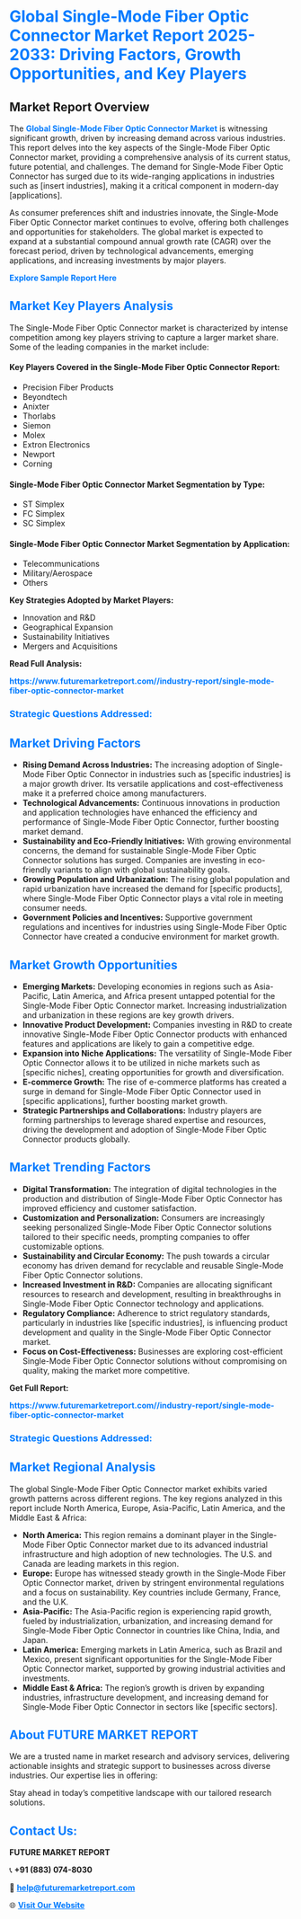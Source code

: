 <h1 style="color: #007BFF;">Global Single-Mode Fiber Optic Connector Market Report 2025-2033: Driving Factors, Growth Opportunities, and Key Players</h1>

<section id="overview">
<h2>Market Report Overview</h2>
<p>The <a href="https://www.futuremarketreport.com//industry-report/single-mode-fiber-optic-connector-market" style="color: #007BFF; text-decoration: none;"><strong>Global Single-Mode Fiber Optic Connector Market</strong></a> is witnessing significant growth, driven by increasing demand across various industries. This report delves into the key aspects of the Single-Mode Fiber Optic Connector market, providing a comprehensive analysis of its current status, future potential, and challenges. The demand for Single-Mode Fiber Optic Connector has surged due to its wide-ranging applications in industries such as [insert industries], making it a critical component in modern-day [applications].</p>
<p>As consumer preferences shift and industries innovate, the Single-Mode Fiber Optic Connector market continues to evolve, offering both challenges and opportunities for stakeholders. The global market is expected to expand at a substantial compound annual growth rate (CAGR) over the forecast period, driven by technological advancements, emerging applications, and increasing investments by major players.</p>
</section>

<section id="overview">
<p><a href="https://www.futuremarketreport.com//request-sample/reportId=82473" style="color: #007BFF; text-decoration: none;"><strong>Explore Sample Report Here</strong></a></p>
</section>

<section id="key-players">
<h2 style="color: #007BFF;">Market Key Players Analysis</h2>
<p>The Single-Mode Fiber Optic Connector market is characterized by intense competition among key players striving to capture a larger market share. Some of the leading companies in the market include:</p>
<h4>Key Players Covered in the Single-Mode Fiber Optic Connector Report:</h4>
<ul><li>Precision Fiber Products</li><li>Beyondtech</li><li>Anixter</li><li>Thorlabs</li><li>Siemon</li><li>Molex</li><li>Extron Electronics</li><li>Newport</li><li>Corning</li></ul>
<h4>Single-Mode Fiber Optic Connector Market Segmentation by Type:</h4>
<ul><li>ST Simplex</li><li>FC Simplex</li><li>SC Simplex</li></ul>

<h4>Single-Mode Fiber Optic Connector Market Segmentation by Application:</h4>
<ul><li>Telecommunications</li><li>Military/Aerospace</li><li>Others</li></ul>
<p><strong>Key Strategies Adopted by Market Players:</strong></p>
<ul>
<li>Innovation and R&D</li>
<li>Geographical Expansion</li>
<li>Sustainability Initiatives</li>
<li>Mergers and Acquisitions</li>
</ul>
</section>

<section>
<p><strong>Read Full Analysis: </strong></p><a href="https://www.futuremarketreport.com//industry-report/single-mode-fiber-optic-connector-market" style="color: #007BFF; text-decoration: none;"><strong>https://www.futuremarketreport.com//industry-report/single-mode-fiber-optic-connector-market</strong></a>
<h3 style="color: #007BFF;">Strategic Questions Addressed:</h3>
</section>

<section id="driving-factors">
<h2 style="color: #007BFF;">Market Driving Factors</h2>
<ul>
<li><strong>Rising Demand Across Industries:</strong> The increasing adoption of Single-Mode Fiber Optic Connector in industries such as [specific industries] is a major growth driver. Its versatile applications and cost-effectiveness make it a preferred choice among manufacturers.</li>
<li><strong>Technological Advancements:</strong> Continuous innovations in production and application technologies have enhanced the efficiency and performance of Single-Mode Fiber Optic Connector, further boosting market demand.</li>
<li><strong>Sustainability and Eco-Friendly Initiatives:</strong> With growing environmental concerns, the demand for sustainable Single-Mode Fiber Optic Connector solutions has surged. Companies are investing in eco-friendly variants to align with global sustainability goals.</li>
<li><strong>Growing Population and Urbanization:</strong> The rising global population and rapid urbanization have increased the demand for [specific products], where Single-Mode Fiber Optic Connector plays a vital role in meeting consumer needs.</li>
<li><strong>Government Policies and Incentives:</strong> Supportive government regulations and incentives for industries using Single-Mode Fiber Optic Connector have created a conducive environment for market growth.</li>
</ul>
</section>

<section id="growth-opportunities">
<h2 style="color: #007BFF;">Market Growth Opportunities</h2>
<ul>
<li><strong>Emerging Markets:</strong> Developing economies in regions such as Asia-Pacific, Latin America, and Africa present untapped potential for the Single-Mode Fiber Optic Connector market. Increasing industrialization and urbanization in these regions are key growth drivers.</li>
<li><strong>Innovative Product Development:</strong> Companies investing in R&D to create innovative Single-Mode Fiber Optic Connector products with enhanced features and applications are likely to gain a competitive edge.</li>
<li><strong>Expansion into Niche Applications:</strong> The versatility of Single-Mode Fiber Optic Connector allows it to be utilized in niche markets such as [specific niches], creating opportunities for growth and diversification.</li>
<li><strong>E-commerce Growth:</strong> The rise of e-commerce platforms has created a surge in demand for Single-Mode Fiber Optic Connector used in [specific applications], further boosting market growth.</li>
<li><strong>Strategic Partnerships and Collaborations:</strong> Industry players are forming partnerships to leverage shared expertise and resources, driving the development and adoption of Single-Mode Fiber Optic Connector products globally.</li>
</ul>
</section>

<section id="trending-factors">
<h2 style="color: #007BFF;">Market Trending Factors</h2>
<ul>
<li><strong>Digital Transformation:</strong> The integration of digital technologies in the production and distribution of Single-Mode Fiber Optic Connector has improved efficiency and customer satisfaction.</li>
<li><strong>Customization and Personalization:</strong> Consumers are increasingly seeking personalized Single-Mode Fiber Optic Connector solutions tailored to their specific needs, prompting companies to offer customizable options.</li>
<li><strong>Sustainability and Circular Economy:</strong> The push towards a circular economy has driven demand for recyclable and reusable Single-Mode Fiber Optic Connector solutions.</li>
<li><strong>Increased Investment in R&D:</strong> Companies are allocating significant resources to research and development, resulting in breakthroughs in Single-Mode Fiber Optic Connector technology and applications.</li>
<li><strong>Regulatory Compliance:</strong> Adherence to strict regulatory standards, particularly in industries like [specific industries], is influencing product development and quality in the Single-Mode Fiber Optic Connector market.</li>
<li><strong>Focus on Cost-Effectiveness:</strong> Businesses are exploring cost-efficient Single-Mode Fiber Optic Connector solutions without compromising on quality, making the market more competitive.</li>
</ul>
</section>

<section>
<p><strong>Get Full Report: </strong></p><a href="https://www.futuremarketreport.com//industry-report/single-mode-fiber-optic-connector-market" style="color: #007BFF; text-decoration: none;"><strong>https://www.futuremarketreport.com//industry-report/single-mode-fiber-optic-connector-market</strong></a>
<h3 style="color: #007BFF;">Strategic Questions Addressed:</h3>
</section>


<section id="regional-analysis">
<h2 style="color: #007BFF;">Market Regional Analysis</h2>
<p>The global Single-Mode Fiber Optic Connector market exhibits varied growth patterns across different regions. The key regions analyzed in this report include North America, Europe, Asia-Pacific, Latin America, and the Middle East & Africa:</p>
<ul>
<li><strong>North America:</strong> This region remains a dominant player in the Single-Mode Fiber Optic Connector market due to its advanced industrial infrastructure and high adoption of new technologies. The U.S. and Canada are leading markets in this region.</li>
<li><strong>Europe:</strong> Europe has witnessed steady growth in the Single-Mode Fiber Optic Connector market, driven by stringent environmental regulations and a focus on sustainability. Key countries include Germany, France, and the U.K.</li>
<li><strong>Asia-Pacific:</strong> The Asia-Pacific region is experiencing rapid growth, fueled by industrialization, urbanization, and increasing demand for Single-Mode Fiber Optic Connector in countries like China, India, and Japan.</li>
<li><strong>Latin America:</strong> Emerging markets in Latin America, such as Brazil and Mexico, present significant opportunities for the Single-Mode Fiber Optic Connector market, supported by growing industrial activities and investments.</li>
<li><strong>Middle East & Africa:</strong> The region’s growth is driven by expanding industries, infrastructure development, and increasing demand for Single-Mode Fiber Optic Connector in sectors like [specific sectors].</li>
</ul>
</section>

<footer>
<h2 style="color: #007BFF;">About FUTURE MARKET REPORT</h2>
<p>We are a trusted name in market research and advisory services, delivering actionable insights and strategic support to businesses across diverse industries. Our expertise lies in offering:</p>

<p>Stay ahead in today’s competitive landscape with our tailored research solutions.</p>

<h2 style="color: #007BFF;">Contact Us:</h2>
<p><strong>FUTURE MARKET REPORT</strong></p>
<p>📞 <strong>+91 (883) 074-8030</strong></p>
<p>📧 <strong><a href="mailto:help@futuremarketreport.com" style="color: #007BFF;">help@futuremarketreport.com</a></strong></p>
<p>🌐 <strong><a href="https://www.futuremarketreport.com/" style="color: #007BFF;">Visit Our Website</a></strong></p>
</footer>